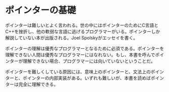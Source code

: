 # ポインターの基礎

ポインターは難しいとよく言われる。世の中にはポインターのためにC言語とC++を挫折し、他の軟弱な言語に逃げるプログラマーがいる。ポインターしか解説していない本が出版される。Joel Spolskyがエッセイを書く。

ポインターの理解は優秀なプログラマーとなるために必須である。ポインターを理解できない人間は優秀なプログラマーにはなれない。もし、本書を呼んでポインターが理解できない場合、プログラマーには向いていないということだ。

ポインターを難しくしている原因には、意味上のポインターと、文法上のポインターと、ポインターの内部実装がある。いずれも難しいが、本書を読めばポインターは完全に理解できる。


